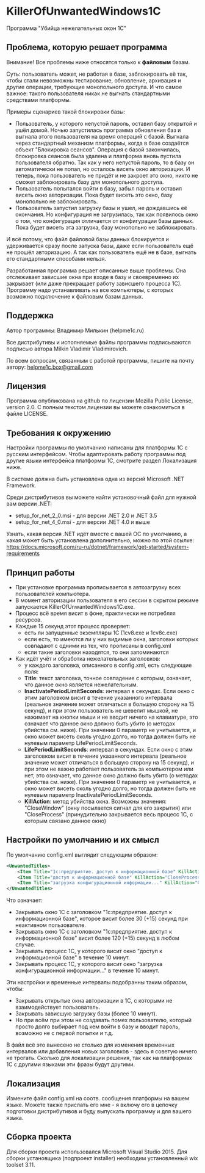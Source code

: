 # KillerOfUnwantedWindows1C #
Программа "Убийца нежелательных окон 1С"

## Проблема, которую решает программа
Внимание! Все проблемы ниже относятся только к **файловым** базам.

Суть: пользователь может, не работая в базе, заблокировать её так, чтобы стали невозможны тестирование, обновление, архивация и другие операции, требующие монопольного доступа. И что самое важное: такого пользователя никак не выгнать стандартными средствами платформы.

Примеры сценариев такой блокировки базы:
* Пользователь, у которого непустой пароль, оставил базу открытой и ушёл домой. Ночью запустилась программа обновления баз и выгнала этого пользователя на время операций с базой. Выгнала через стандартный механизм платформы, когда в базе создаётся объект "Блокировка сеансов". Операция с базой закончилась, блокировка сеансов была удалена и платформа вновь пустила пользователя обратно. Так как у него непустой пароль, то в базу он автоматически не попал, но осталось висеть окно авторизации. И теперь, пока пользователь не придёт и не закроет это окно, никто не сможет заблокировать базу для монопольного доступа.
* Пользователь попытался войти в базу, забыл пароль и оставил висеть окно авторизации. Пока будет висеть это окно, базу монопольно не заблокировать.
* Пользователь запустил загрузку базы и ушел, не дождавшись её окончания. Но конфигурация не загрузилась, так как появилось окно о том, что конфигурация отличается от конфигурации базы данных. Пока будет висеть эта загрузка, базу монопольно не заблокировать.

И всё потому, что файл файловой базы данных блокируется и удерживается сразу после запуска базы, даже если пользователь ещё не прошёл авторизацию. А так как пользователь ещё не в базе, выгнать его стандартными способами нельзя.
            
Разработанная программа решает описанные выше проблемы. Она отслеживает зависшие окна при входе в базу и своевременно их закрывает (или даже прекращает работу зависшего процесса 1С). Программу надо устанавливать на все компьютеры, с которых возможно подключение к файловым базам данных.
## Поддержка
Автор программы: Владимир Милькин (helpme1c.ru)

Все дистрибутивы и исполняемые файлы программы подписываются подписью автора Milkin Vladimir Vladimirovich.

По всем вопросам, связанным с работой программы, пишите на почту автору: helpme1c.box@gmail.com
## Лицензия
Программа опубликована на github по лицензии Mozilla Public License, version 2.0.
С полным текстом лицензии вы можете ознакомиться в файле LICENSE.
## Требования к окружению
Настройки программы по умолчанию написаны для платформы 1С с русским интерфейсом. Чтобы адаптировать работу программы под другие языки интерфейса платформы 1С, смотрите раздел Локализация ниже.

В системе должна быть установлена одна из версий Microsoft .NET Framework.

Среди дистрибутивов вы можете найти установочный файл для нужной вам версии .NET:    
* setup_for_net_2_0.msi - для версии .NET 2.0 и .NET 3.5
* setup_for_net_4_0.msi - для версии .NET 4.0 и выше

Узнать, какая версия .NET идёт вместе с вашей ОС по умолчанию, а какая может быть установлена дополнительно, можно по этой ссылке: https://docs.microsoft.com/ru-ru/dotnet/framework/get-started/system-requirements
## Принцип работы
* При установке программа прописывается в автозагрузку всех пользователей компьютера.
* В момент авторизации пользователя в его сессии в скрытом режиме запускается KillerOfUnwantedWindows1C.exe.
* Процесс всё время висит в фоне, практически не потребляя ресурсов.
* Каждые 15 секунд этот процесс проверяет:
  * есть ли запущенные экземпляры 1С (1cv8.exe и 1cv8c.exe)
  * если есть, то имеются ли у них видимые окна, заголовки которых совпадают с одними из тех, что прописаны в config.xml
  * если такие заголовки находятся, то они запоминаются
* Как идёт учёт и обработка нежелательных заголовков:
  * у каждого заголовка, описанного в config.xml, есть следующие поля:
  * **Title**: текст заголовка, точное совпадение с которым, означает, что данное окно является нежелательным.            
  * **InactivatePeriodLimitSeconds**: интервал в секундах. Если окно с этим заголовком висит в течение указанного интервала (реальное значение может отличаться в большую сторону на 15 секунд), и при этом пользователь не шевелит мышкой, не нажимает на кнопки мыши и не вводит ничего на клавиатуре, это означает что данное окно должно быть убито (о методах убийства см. ниже). При значении 0 параметр не учитывается, и окно может висеть сколь угодно долго, но тогда должен быть не нулевым параметр LifePeriodLimitSeconds.
  * **LifePeriodLimitSeconds**: интервал в секундах. Если окно с этим заголовком висит в течение указанного интервала (реальное значение может отличаться в большую сторону на 15 секунд), и при этом не важно работает пользователь за компьютером или нет, это означает, что данное окно должно быть убито (о методах убийства см. ниже). При значении 0 параметр не учитывается, и окно может висеть сколь угодно долго, но тогда должен быть не нулевым параметр InactivatePeriodLimitSeconds.            
  * **KillAction**: метод убийства окна. Возможны значения: "CloseWindow" (окну посылается сигнал для его закрытия) или "CloseProcess" (принудительно закрывается весь процесс 1С, с которым связано данное окно)
## Настройки по умолчанию и их смысл
По умолчанию config.xml выглядит следующим образом:
```xml
<UnwantedTitles>
    <Item Title="1с:предприятие. доступ к информационной базе" KillAction="CloseWindow" InactivatePeriodLimitSeconds="30" LifePeriodLimitSeconds="120"/>
    <Item Title="доступ к информационной базе" KillAction="CloseProcess" InactivatePeriodLimitSeconds="0" LifePeriodLimitSeconds="600"/>
    <Item Title="загрузка конфигурационной информации..." KillAction="CloseProcess" InactivatePeriodLimitSeconds="0" LifePeriodLimitSeconds="600"/>
</UnwantedTitles>
```
Что означает:
* Закрывать окно 1С с заголовком "1с:предприятие. доступ к информационной базе", которое висит более 30 (+15) секунд при неактивном пользователе.
* Закрывать окно 1С с заголовком "1с:предприятие. доступ к информационной базе" висит более 120 (+15) секунд в любом случае.
* Закрывать процесс 1С, у которого висит окно "доступ к информационной базе" в течение 10 минут.
* Закрывать процесс 1С, у которого висит окно "загрузка конфигурационной информации..." в течение 10 минут.

Эти настройки и временные интервалы подобранны таким образом, чтобы:
* Закрывать открытые окна авторизации в 1С, с которыми не взаимодействует пользователь.
* Закрывать зависшую загрузку базы (более 10 минут).
* Но при всём при этом не создавать помех пользователю, который просто долго выбирает под кем войти в базу и вводит пароль, возможно не с первой попытки и т.д.

В файл всё это вынесено не столько для изменения временных интервалов или добавления новых заголовков - здесь я советую ничего не трогать. Сколько для локализации решения, так как на платформах 1С с другими языками эти фразы будут другими.
## Локализация
Измените файл config.xml на соотв. сообщения платформы на вашем языке. Можете также прислать его мне - я включу его в цепочку подготовки дистрибутивов и буду выпускать программу и для вашего языка.

## Сборка проекта
Для сборки проекта использовался Microsoft Visual Studio 2015. Для сборки установщика (подпроект installer) необходим установленный wix toolset 3.11.
